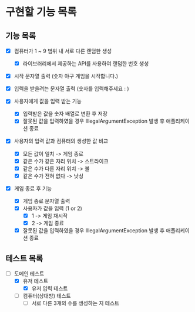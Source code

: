
# 구현할 기능 목록

## 기능 목록
- [x] 컴퓨터가 1 ~ 9 범위 내 서로 다른 랜덤한 생성
  - [x] 라이브러리에서 제공하는 API를 사용하여 랜덤한 번호 생성
  
- [x] 시작 문자열 출력 (숫자 야구 게임을 시작합니다.)

- [x] 입력을 받을려는 문자열 출력 (숫자를 입력해주세요 : )

- [x] 사용자에게 값을 입력 받는 기능
  - [x] 입력받은 값을 숫자 배열로 변환 후 저장
  - [x] 잘못된 값을 입력하였을 경우 IllegalArgumentException 발생 후 애플리케이션 종료

- [x] 사용자의 입력 값과 컴퓨터의 생성한 값 비교
  - [x] 모든 값이 일치 -> 게임 종료
  - [x] 같은 수가 같은 자리 위치 -> 스트라이크
  - [x] 같은 수가 다른 자리 위치 -> 볼 
  - [x] 같은 수가 전혀 없다 -> 낫싱

- [x] 게임 종료 후 기능
  - [x] 게임 종료 문자열 출력
  - [x] 사용자가 값을 입력 (1 or 2)
    - [x] 1 -> 게임 재시작
    - [x] 2 -> 게임 종료
  - [x] 잘못된 값을 입력하였을 경우 IllegalArgumentException 발생 후 애플리케이션 종료

## 테스트 목록
- [ ] 도메인 테스트
  - [x] 유저 테스트
    - [x] 유저 입력 테스트
  - [ ] 컴퓨터(상대방) 테스트
    - [ ] 서로 다른 3개의 수를 생성하는 지 테스트
